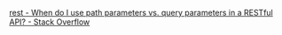 [rest - When do I use path parameters vs. query parameters in a RESTful API? - Stack Overflow](https://stackoverflow.com/questions/30967822/when-do-i-use-path-parameters-vs-query-parameters-in-a-restful-api)